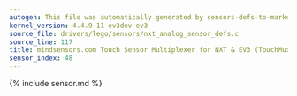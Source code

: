 ```yaml
---
autogen: This file was automatically generated by sensors-defs-to-markdown.py
kernel_version: 4.4.9-11-ev3dev-ev3
source_file: drivers/lego/sensors/nxt_analog_sensor_defs.c
source_line: 117
title: mindsensors.com Touch Sensor Multiplexer for NXT & EV3 (TouchMux)
sensor_index: 48
---
```


{% include sensor.md %}
